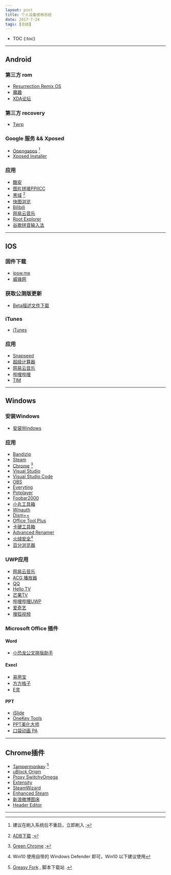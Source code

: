 ```yaml
---
layout: post
title: 个人设备使用总结
date: 2017-7-24
tags: [总结]
---
```


* TOC
{:toc}

---

## Android
### 第三方 rom
+ [Resurrection Remix OS](https://sourceforge.net/projects/resurrectionremix/files/?source=navbar)
+ [魔趣](https://download.mokeedev.com)
+ [XDA论坛](https://forum.xda-developers.com/)

### 第三方 recovery
+ [Twrp](https://twrp.me/Devices/)

### Google 服务 && Xposed
+ [Opengapps](http://opengapps.org/) [^1]
+ [Xposed Installer](http://repo.xposed.info/module/de.robv.android.xposed.installer)

[^1]: 建议在刷入系统后不重启，立即刷入 ;

### 应用
+ [酷安](https://www.coolapk.com/apk/com.coolapk.market?from=navbar)
+ [图片拼接PPIICC](https://www.coolapk.com/apk/bos.consoar.imagestitch)
+ [黑域](https://www.coolapk.com/apk/me.piebridge.brevent) [^2]
+ [快图浏览](https://www.coolapk.com/apk/com.alensw.PicFolder)
+ [Bilibili](https://www.coolapk.com/apk/tv.danmaku.bili)
+ [网易云音乐](https://www.coolapk.com/apk/com.netease.cloudmusic)
+ [Root Explorer](https://www.coolapk.com/apk/com.speedsoftware.rootexplorer)
+ [谷歌拼音输入法](https://www.coolapk.com/apk/com.google.android.inputmethod.pinyin)

[^2]: [ADB下载](https://developer.android.google.cn/studio/releases/platform-tools.html) ;

---

## IOS
### 固件下载
+ [ipsw.me](https://ipsw.me/)
+ [威锋网](http://act.feng.com/wetools/index.php?r=iosRom/index)

### 获取公测版更新
+ [Beta描述文件下载](https://beta.apple.com/sp/zh/betaprogram/)

### iTunes
+ [iTunes](https://www.apple.com/itunes/download/)

### 应用
+ [Snapseed](https://itunes.apple.com/cn/app/snapseed/id439438619?mt=8)
+ [超级计算器](https://itunes.apple.com/cn/app/%E8%B6%85%E7%BA%A7%E8%AE%A1%E7%AE%97%E5%99%A8-%E4%BD%A0%E9%9A%8F%E8%BA%AB%E7%9A%84%E6%95%B0%E5%AD%A6%E5%A5%BD%E5%B8%AE%E6%89%8B/id1130826879?mt=8)
+ [网易云音乐](https://itunes.apple.com/cn/app/%E7%BD%91%E6%98%93%E4%BA%91%E9%9F%B3%E4%B9%90/id590338362?mt=8)
+ [哔哩哔哩](https://itunes.apple.com/cn/app/%E5%93%94%E5%93%A9%E5%93%94%E5%93%A9-%E5%BC%B9%E5%B9%95%E7%95%AA%E5%89%A7%E7%9B%B4%E6%92%AD%E9%AB%98%E6%B8%85%E8%A7%86%E9%A2%91/id736536022?mt=8)
+ [TIM](https://itunes.apple.com/cn/app/tim-%E8%BD%BB%E8%81%8A%E7%9A%84qq-%E6%9B%B4%E6%96%B9%E4%BE%BF%E5%8A%9E%E5%85%AC/id1175213887?mt=8)

---

## Windows
### 安装Windows
+ [安装Windows](https://aleng-zhang.github.io/2017/07/15/%E5%AE%89%E8%A3%85Windows/)

### 应用
+ [Bandizip](https://www.bandisoft.com/bandizip/)
+ [Steam](http://store.steampowered.com/about/)
+ [Chrome](https://api.shuax.com/tools/getchrome) [^3]
+ [Visual Studio](https://www.visualstudio.com/zh-hans/)
+ [Visual Studio Code](https://code.visualstudio.com/)
+ [OBS](https://obsproject.com/)
+ [Everyting](http://www.voidtools.com/downloads/)
+ [Potplayer](http://potplayer.daum.net/?lang=zh_CN)
+ [Foobar2000](https://www.foobar2000.org/)
+ [小丸工具箱](http://maruko.appinn.me/index.html)
+ [Winauth](https://winauth.github.io/winauth/index.html)
+ [Dism++](http://www.chuyu.me/zh-Hans/index.html)
+ [Office Tool Plus](https://otp.landian.la/index.html)
+ [卡硬工具箱](http://www.kbtool.cn/)
+ [Advanced Renamer](https://www.advancedrenamer.com/download)
+ [火绒安全](https://www.huorong.cn/prod.html)[^4]
+ [百分浏览器](https://www.centbrowser.cn/)

[^3]: [Green Chrome](https://shuax.com/portfolio/greenchrome/) ;

[^4]: Win10 使用自带的 Windows Defender 即可，Win10 以下建议使用

### UWP应用
+ [网易云音乐](https://www.microsoft.com/zh-cn/store/p/%E7%BD%91%E6%98%93%E4%BA%91%E9%9F%B3%E4%B9%90uwp/9nblggh6g0jf)
+ [ACG 播放器](https://www.microsoft.com/zh-cn/store/p/acg-%E6%92%AD%E6%94%BE%E5%99%A8/9nblggh698c7)
+ [QQ](https://www.microsoft.com/zh-cn/store/p/qq/9wzdncrfj1ps)
+ [Hello,TV](https://www.microsoft.com/zh-cn/store/p/hello-tv/9nblggh4ts8g)
+ [芒果TV](https://www.microsoft.com/zh-cn/store/p/%E8%8A%92%E6%9E%9Ctv/9nblggh62k52)
+ [哔哩哔哩UWP](https://www.microsoft.com/zh-cn/store/p/%E5%93%94%E5%93%A9%E5%93%94%E5%93%A9uwp/9n7c87236453)
+ [爱奇艺](https://www.microsoft.com/zh-cn/store/p/%E7%88%B1%E5%A5%87%E8%89%BA/9nblggh5wxnw)
+ [搜狐视频](https://www.microsoft.com/zh-cn/store/p/%E6%90%9C%E7%8B%90%E8%A7%86%E9%A2%91/9wzdncrfhvq0)

### Microsoft Office 插件
#### Word
+ [小恐龙公文排版助手](http://xkonglong.com/wordaddin/)

#### Execl
+ [易用宝](http://yyb.excelhome.net/#)
+ [方方格子](http://www.ffcell.com/)
+ [E灵](http://excelbbx.net/)

#### PPT
+ [iSlide](https://www.islide.cc/)
+ [OneKey Tools](https://oktools.xyz/)
+ [PPT美化大师](http://meihua.docer.com/)
+ [口袋动画 PA](http://www.papocket.com/)

---

## Chrome插件
+ [Tampermonkey](https://chrome.google.com/webstore/detail/tampermonkey/dhdgffkkebhmkfjojejmpbldmpobfkfo?utm_source=chrome-app-launcher-info-dialog) [^5]
+ [uBlock Origin](https://chrome.google.com/webstore/detail/ublock-origin/cjpalhdlnbpafiamejdnhcphjbkeiagm?utm_source=chrome-app-launcher-info-dialog)
+ [Proxy SwitchyOmega](https://chrome.google.com/webstore/detail/proxy-switchyomega/padekgcemlokbadohgkifijomclgjgif?utm_source=chrome-app-launcher-info-dialog)
+ [Extensity](https://chrome.google.com/webstore/detail/extensity/jjmflmamggggndanpgfnpelongoepncg)
+ [SteamWizard](https://chrome.google.com/webstore/detail/steamwizard/kojolejmgolbhakghocbgjemjgbmcjig?utm_source=chrome-app-launcher-info-dialog)
+ [Enhanced Steam](https://chrome.google.com/webstore/detail/enhanced-steam/okadibdjfemgnhjiembecghcbfknbfhg?utm_source=chrome-app-launcher-info-dialog)
+ [新浪微博图床](https://chrome.google.com/webstore/detail/%E6%96%B0%E6%B5%AA%E5%BE%AE%E5%8D%9A%E5%9B%BE%E5%BA%8A/fdfdnfpdplfbbnemmmoklbfjbhecpnhf?hl=zh-CN)
+ [Header Editor](https://chrome.google.com/webstore/detail/header-editor/eningockdidmgiojffjmkdblpjocbhgh)

[^5]: [Greasy Fork](https://greasyfork.org/zh-CN) , 脚本下载站 .

---